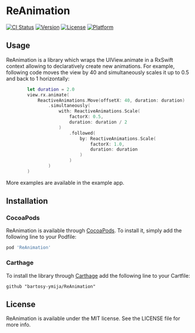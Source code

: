 # ReAnimation

[![CI Status](https://img.shields.io/travis/bartosy-ymija/ReAnimation.svg?style=flat)](https://travis-ci.org/bartosy-ymija/ReAnimation)
[![Version](https://img.shields.io/cocoapods/v/ReAnimation.svg?style=flat)](https://cocoapods.org/pods/ReAnimation)
[![License](https://img.shields.io/cocoapods/l/ReAnimation.svg?style=flat)](https://cocoapods.org/pods/ReAnimation)
[![Platform](https://img.shields.io/cocoapods/p/ReAnimation.svg?style=flat)](https://cocoapods.org/pods/ReAnimation)

## Usage

ReAnimation is a library which wraps the UIView.animate in a RxSwift context allowing to declaratively create new animations. For example, following code moves the view by 40 and simultaneously scales it up to 0.5 and back to 1 horizontally:
``` swift
        let duration = 2.0
        view.rx.animate(
            ReactiveAnimations.Move(offsetX: 40, duration: duration)
                .simultaneously(
                    with: ReactiveAnimations.Scale(
                        factorX: 0.5, 
                        duration: duration / 2
                    )
                        .followed(
                            by: ReactiveAnimations.Scale(
                                factorX: 1.0, 
                                duration: duration
                            )
                        )
                )
        )
```

More examples are available in the example app.

## Installation

### CocoaPods

ReAnimation is available through [CocoaPods](https://cocoapods.org). To install
it, simply add the following line to your Podfile:

```ruby
pod 'ReAnimation'
```

### Carthage
To install the library through [Carthage](https://github.com/Carthage/Carthage) add the following line to your Cartfile:

```
github "bartosy-ymija/ReAnimation"
```

## License

ReAnimation is available under the MIT license. See the LICENSE file for more info.